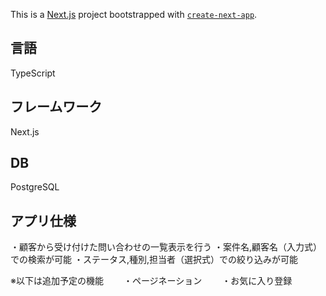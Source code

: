 This is a [Next.js](https://nextjs.org/) project bootstrapped with [`create-next-app`](https://github.com/vercel/next.js/tree/canary/packages/create-next-app).

## 言語

TypeScript

## フレームワーク

Next.js

## DB

PostgreSQL

## アプリ仕様

・顧客から受け付けた問い合わせの一覧表示を行う
・案件名,顧客名（入力式）での検索が可能
・ステータス,種別,担当者（選択式）での絞り込みが可能

※以下は追加予定の機能
　　・ページネーション
　　・お気に入り登録
